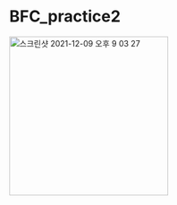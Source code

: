 # BFC_practice2

<img width="284" alt="스크린샷 2021-12-09 오후 9 03 27" src="https://user-images.githubusercontent.com/79135142/145393175-e094812f-547a-4d0c-8784-362195caae6e.png">

